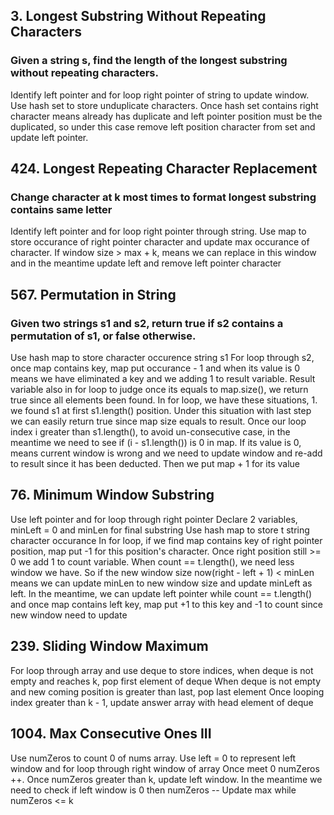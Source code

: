 ## 3. Longest Substring Without Repeating Characters
### Given a string s, find the length of the longest substring without repeating characters.
Identify left pointer and for loop right pointer of string to update window. Use hash set to store unduplicate characters. Once hash set contains right character means already has duplicate and left pointer position must be the duplicated, so under this case remove left position character from set and update left pointer.

## 424. Longest Repeating Character Replacement
### Change character at k most times to format longest substring contains same letter 
Identify left pointer and for loop right pointer through string. Use map to store occurance of right pointer character and update max occurance of character. If window size > max + k, means we can replace in this window and in the meantime update left and remove left pointer character

## 567. Permutation in String
### Given two strings s1 and s2, return true if s2 contains a permutation of s1, or false otherwise.
Use hash map to store character occurence string s1
For loop through s2, once map contains key, map put occurance - 1 and when its value is 0 means we have eliminated a key and we adding 1 to result variable. Result variable also in for loop to judge once its equals to map.size(), we return true since all elements been found.
In for loop, we have these situations, 1. we found s1 at first s1.length() position. Under this situation with last step we can easily return true since map size equals to result. Once our loop index i greater than s1.length(), to avoid un-consecutive case, in the meantime we need to see if (i - s1.length()) is 0 in map. If its value is 0, means current window is wrong and we need to update window and re-add to result since it has been deducted. Then we put map + 1 for its value

## 76. Minimum Window Substring
Use left pointer and for loop through right pointer
Declare 2 variables, minLeft = 0 and minLen for final substring
Use hash map to store t string character occurance
In for loop, if we find map contains key of right pointer position, map put -1 for this position's character. Once right position still >= 0 we add 1 to count variable. When count == t.length(), we need less window we have. So if the new window size now(right - left + 1) < minLen means we can update minLen to new window size and update minLeft as left. In the meantime, we can update left pointer while count == t.length() and once map contains left key, map put +1 to this key and -1 to count since new window need to update


## 239. Sliding Window Maximum
For loop through array and use deque to store indices, when deque is not empty and reaches k, pop first element of deque
When deque is not empty and new coming position is greater than last, pop last element
Once looping index greater than k - 1, update answer array with head element of deque

## 1004. Max Consecutive Ones III
Use numZeros to count 0 of nums array.
Use left = 0 to represent left window and for loop through right window of array
Once meet 0 numZeros ++. Once numZeros greater than k, update left window. In the meantime we need to check if left window is 0 then numZeros --
Update max while numZeros <= k
